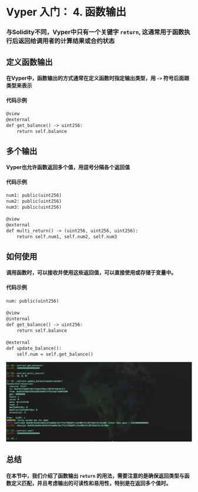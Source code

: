 # Vyper 入门： 4. 函数输出
### 与Solidity不同，Vyper中只有一个关键字 `return`, 这通常用于函数执行后返回给调用者的计算结果或合约状态

## 定义函数输出
#### 在Vyper中，函数输出的方式通常在定义函数时指定输出类型，用 `->` 符号后面跟类型来表示
#### 代码示例
```
@view
@external
def get_balance() -> uint256:
	return self.balance
```

## 多个输出
#### Vyper也允许函数返回多个值，用逗号分隔各个返回值
#### 代码示例
```
num1: public(uint256)
num2: public(uint256)
num3: public(uint256)

@view
@external
def multi_return() -> (uint256, uint256, uint256):
	return self.num1, self.num2, self.num3
```

## 如何使用
#### 调用函数时，可以接收并使用这些返回值，可以直接使用或存储于变量中。
#### 代码示例
```
num: public(uint256)

@view
@internal
def get_balance() -> uint256:
	return self.balance

@external
def update_balance():
	self.num = self.get_balance()
```

![return](./image/return.png)

## 总结
#### 在本节中，我们介绍了函数输出 `return` 的用法，需要注意的是确保返回类型与函数定义匹配，并且考虑输出的可读性和易用性，特别是在返回多个值时。
